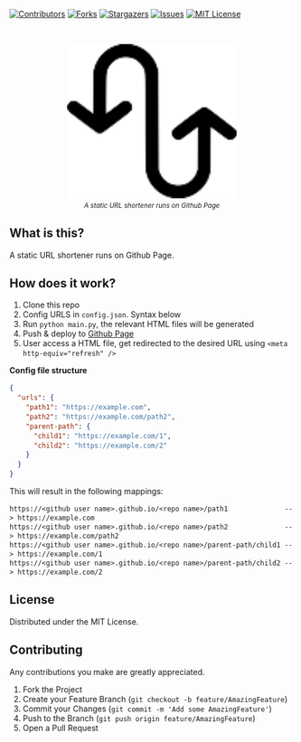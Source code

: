 [![Contributors][contributors-shield]][contributors-url]
[![Forks][forks-shield]][forks-url]
[![Stargazers][stars-shield]][stars-url]
[![Issues][issues-shield]][issues-url]
[![MIT License][license-shield]][license-url]

<!-- PROJECT LOGO -->
<br />
<p align="center">
    <img src="logo.png" alt="logo" width="300">
    <br/>
    <small><i>A static URL shortener runs on Github Page</i></small>
    <br/>
</p>


## What is this?

A static URL shortener runs on Github Page.

## How does it work?

1. Clone this repo
2. Config URLS in `config.json`. Syntax below
3. Run `python main.py`, the relevant HTML files will be generated
4. Push & deploy to [Github Page](https://docs.github.com/en/pages/getting-started-with-github-pages/creating-a-github-pages-site)
5. User access a HTML file, get redirected to the desired URL using `<meta http-equiv="refresh" />`

**Config file structure**

```json
{
  "urls": {
    "path1": "https://example.com",
    "path2": "https://example.com/path2",
    "parent-path": {
      "child1": "https://example.com/1",
      "child2": "https://example.com/2"
    }
  }
}
```

This will result in the following mappings:
```
https://<github user name>.github.io/<repo name>/path1              --> https://example.com
https://<github user name>.github.io/<repo name>/path2              --> https://example.com/path2
https://<github user name>.github.io/<repo name>/parent-path/child1 --> https://example.com/1
https://<github user name>.github.io/<repo name>/parent-path/child2 --> https://example.com/2

```


<!-- LICENSE -->
## License

Distributed under the MIT License.

<!-- CONTRIBUTING -->
## Contributing

Any contributions you make are greatly appreciated.

1. Fork the Project
2. Create your Feature Branch (`git checkout -b feature/AmazingFeature`)
3. Commit your Changes (`git commit -m 'Add some AmazingFeature'`)
4. Push to the Branch (`git push origin feature/AmazingFeature`)
5. Open a Pull Request


<!-- MARKDOWN LINKS & IMAGES -->
<!-- https://www.markdownguide.org/basic-syntax/#reference-style-links -->
[contributors-shield]: https://img.shields.io/github/contributors/dthung1602/r.svg?style=flat-square
[contributors-url]: https://github.com/dthung1602/r/graphs/contributors
[forks-shield]: https://img.shields.io/github/forks/dthung1602/r.svg?style=flat-square
[forks-url]: https://github.com/dthung1602/r/network/members
[stars-shield]: https://img.shields.io/github/stars/dthung1602/r.svg?style=flat-square
[stars-url]: https://github.com/dthung1602/r/stargazers
[issues-shield]: https://img.shields.io/github/issues/dthung1602/r.svg?style=flat-square
[issues-url]: https://github.com/dthung1602/r/issues
[license-shield]: https://img.shields.io/github/license/dthung1602/r.svg?style=flat-square
[license-url]: https://github.com/dthung1602/r/blob/master/LICENSE

